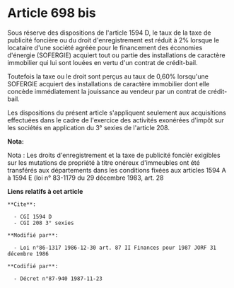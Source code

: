 # Article 698 bis

Sous réserve des dispositions de l'article 1594 D, le taux de la taxe de publicité foncière ou du droit d'enregistrement est
réduit à 2% lorsque le locataire d'une société agréée pour le financement des économies d'énergie (SOFERGIE) acquiert tout ou
partie des installations de caractère immobilier qui lui sont louées en vertu d'un contrat de crédit-bail.

Toutefois la taxe ou le droit sont perçus au taux de 0,60% lorsqu'une SOFERGIE acquiert des installations de caractère
immobilier dont elle concède immédiatement la jouissance au vendeur par un contrat de crédit-bail.

Les dispositions du présent article  s'appliquent seulement aux acquisitions effectuées dans le cadre de l'exercice des
activités exonérées d'impôt sur les sociétés en application du 3° sexies de l'article 208.

**Nota:**

Nota : Les droits d'enregistrement et la taxe de publicité foncièr exigibles sur les mutations de propriété à titre onéreux
d'immeubles ont été transférés aux départements dans les conditions fixées aux articles 1594 A à 1594 E (loi n° 83-1179 du 29
décembre 1983, art. 28

**Liens relatifs à cet article**

	**Cite**:

	  - CGI 1594 D
	  - CGI 208 3° sexies

	**Modifié par**:

	  - Loi n°86-1317 1986-12-30 art. 87 II Finances pour 1987 JORF 31 décembre 1986

	**Codifié par**:

	  - Décret n°87-940 1987-11-23

